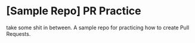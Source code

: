 # [Sample Repo] PR Practice
take some shit in between.
A sample repo for practicing how to create Pull Requests.
